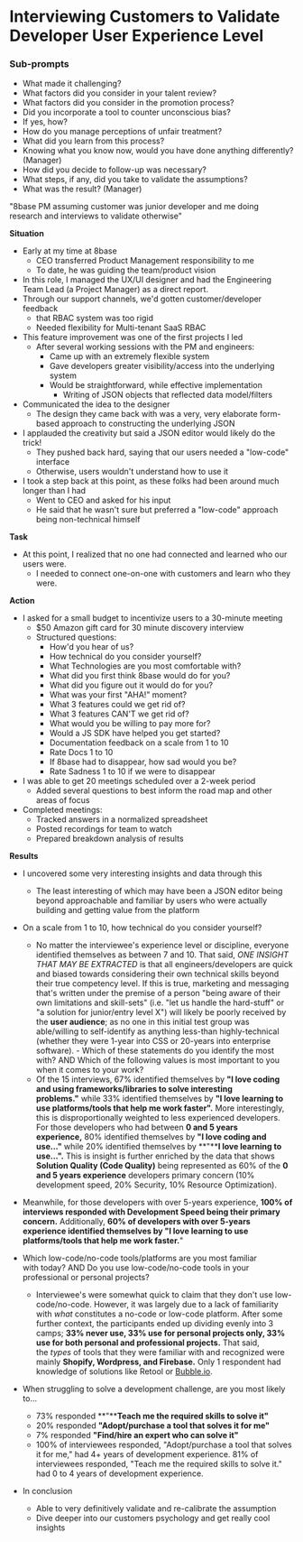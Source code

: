 
# Interviewing Customers to Validate Developer User Experience Level

### Sub-prompts
- What made it challenging? 
- What factors did you consider in your talent review? 
- What factors did you consider in the promotion process? 
- Did you incorporate a tool to counter unconscious bias?
- If yes, how? 
- How do you manage perceptions of unfair treatment? 
- What did you learn from this process? 
- Knowing what you know now, would you have done anything differently? (Manager)
- How did you decide to follow-up was necessary? 
- What steps, if any, did you take to validate the assumptions? 
- What was the result? (Manager)


"8base PM assuming customer was junior developer and me doing research and interviews to validate otherwise"

**Situation**
- Early at my time at 8base
	- CEO transferred Product Management responsibility to me
	- To date, he was guiding the team/product vision
- In this role, I managed the UX/UI designer and had the Engineering Team Lead (a Project Manager) as a direct report.
- Through our support channels, we'd gotten customer/developer feedback
	- that RBAC system was too rigid
	- Needed flexibility for Multi-tenant SaaS RBAC 
- This feature improvement was one of the first projects I led
	- After several working sessions with the PM and engineers:
		- Came up with an extremely flexible system
		- Gave developers greater visibility/access into the underlying system
		- Would be straightforward, while effective implementation
			- Writing of JSON objects that reflected data model/filters
- Communicated the idea to the designer
	- The design they came back with was a very, very elaborate form-based approach to constructing the underlying JSON
- I applauded the creativity but said a JSON editor would likely do the trick!
	- They pushed back hard, saying that our users needed a "low-code" interface 
	- Otherwise, users wouldn't understand how to use it
- I took a step back at this point, as these folks had been around much longer than I had
	- Went to CEO and asked for his input
	- He said that he wasn't sure but preferred a "low-code" approach being non-technical himself

**Task**
- At this point, I realized that no one had connected and learned who our users were. 
	- I needed to connect one-on-one with customers and learn who they were.

**Action**
- I asked for a small budget to incentivize users to a 30-minute meeting
	- $50 Amazon gift card for 30 minute discovery interview
	- Structured questions:
		- How'd you hear of us?
		- How technical do you consider yourself?
		- What Technologies are you most comfortable with?
		- What did you first think 8base would do for you?
		- What did you figure out it would do for you?
		- What was your first "AHA!" moment?
		- What 3 features could we get rid of?
		- What 3 features CAN'T we get rid of?
		- What would you be willing to pay more for?
		- Would a JS SDK have helped you get started?
		- Documentation feedback on a scale from 1 to 10
		- Rate Docs 1 to 10
		- If 8base had to disappear, how sad would you be?
		- Rate Sadness 1 to 10 if we were to disappear
- I was able to get 20 meetings scheduled over a 2-week period
	- Added several questions to best inform the road map and other areas of focus
- Completed meetings:
	- Tracked answers in a normalized spreadsheet
	- Posted recordings for team to watch
	- Prepared breakdown analysis of results

**Results**
- I uncovered some very interesting insights and data through this
	- The least interesting of which may have been a JSON editor being beyond approachable and familiar by users who were actually building and getting value from the platform
- On a scale from 1 to 10, how technical do you consider yourself?
	- No matter the interviewee's experience level or discipline, everyone identified themselves as between 7 and 10. That said, _ONE INSIGHT THAT MAY BE EXTRACTED_ is that all engineers/developers are quick and biased towards considering their own technical skills beyond their true competency level. If this is true, marketing and messaging that's written under the premise of a person "being aware of their own limitations and skill-sets" (i.e. "let us handle the hard-stuff" or "a solution for junior/entry level X") will likely be poorly received by the **user audience**; as no one in this initial test group was able/willing to self-identify as anything less-than highly-technical (whether they were 1-year into CSS or 20-years into enterprise software).
- Which of these statements do you identify the most with? AND Which of the following values is most important to you when it comes to your work?
	- Of the 15 interviews, 67% identified themselves by **"I love coding and using frameworks/libraries to solve interesting problems."** while 33% identified themselves by **"I love learning to use platforms/tools that help me work faster".** More interestingly, this is disproportionally weighted to less experienced developers. For those developers who had between **0 and 5 years experience,** 80% identified themselves by **"I love coding and use..."** while 20% identified themselves by **"****I love learning to use...".** This is insight is further enriched by the data that shows **Solution Quality (Code Quality)** being represented as 60% of the **0 and 5 years experience** developers primary concern (10% development speed, 20% Security, 10% Resource Optimization). 
- Meanwhile, for those developers with over 5-years experience, **100% of interviews responded with Development Speed being their primary concern.** Additionally, **60% of developers with over 5-years experience identified themselves by "I love learning to use platforms/tools that help me work faster.**"
- Which low-code/no-code tools/platforms are you most familiar with today? AND Do you use low-code/no-code tools in your professional or personal projects?
	- Interviewee's were somewhat quick to claim that they don't use low-code/no-code. However, it was largely due to a lack of familiarity with _what_ constitutes a no-code or low-code platform. After some further context, the participants ended up dividing evenly into 3 camps; **33% never use, 33% use for personal projects only, 33% use for both personal and professional projects.** That said, the _types_ of tools that they were familiar with and recognized were mainly **Shopify, Wordpress, and Firebase.** Only 1 respondent had knowledge of solutions like Retool or [Bubble.io](http://bubble.io/). 

- When struggling to solve a development challenge, are you most likely to...
	-   73% responded **"****Teach me the required skills to solve it"**
	-   20% responded **"Adopt/purchase a tool that solves it for me"**
	-   7% responded **"Find/hire an expert who can solve it"**
	- 100% of interviewees responded, "Adopt/purchase a tool that solves it for me," had 4+ years of development experience. 81% of interviewees responded, "Teach me the required skills to solve it." had 0 to 4 years of development experience.
- In conclusion
	- Able to very definitively validate and re-calibrate the assumption 
	- Dive deeper into our customers psychology and get really cool insights
